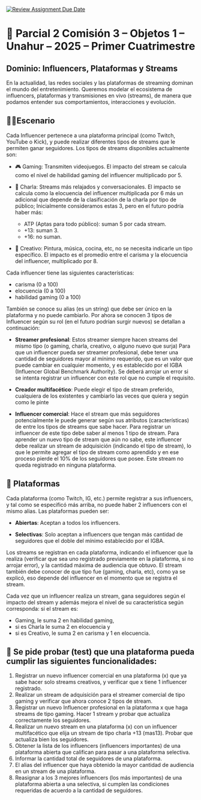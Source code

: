 [![Review Assignment Due Date](https://classroom.github.com/assets/deadline-readme-button-22041afd0340ce965d47ae6ef1cefeee28c7c493a6346c4f15d667ab976d596c.svg)](https://classroom.github.com/a/kvKIMoRM)
# 🧠 Parcial 2 Comisión 3 – Objetos 1 – Unahur – 2025 – Primer Cuatrimestre

## Dominio: Influencers, Plataformas y Streams
En la actualidad, las redes sociales y las plataformas de streaming dominan el mundo del entretenimiento. Queremos modelar el ecosistema de influencers, plataformas y transmisiones en vivo (streams), de manera que podamos entender sus comportamientos, interacciones y evolución.

## 🧑‍💻Escenario
Cada Influencer pertenece a una plataforma principal (como Twitch, YouTube o Kick), y puede realizar diferentes tipos de streams que le permiten ganar seguidores.
Los tipos de streams disponibles actualmente son:

- 🎮 Gaming: Transmiten videojuegos. El impacto del stream se calcula como el nivel de habilidad gaming del influencer multiplicado por 5.


- 💬 Charla: Streams más relajados y conversacionales. El impacto se calcula como la elocuencia del influencer multiplicada por 6 más un adicional que depende de la clasificación de la charla por tipo de público; Inicialmente consideramos estas 3, pero en el futuro podría haber más: 
    - ATP (Aptas para todo público): suman 5 por cada stream.
    - +13: suman 3.
    - +16: no suman.


-  🎨 Creativo: Pintura, música, cocina, etc, no se necesita indicarle un tipo específico. El impacto es el promedio entre el carisma y la elocuencia del influencer, multiplicado por 8.


Cada influencer tiene las siguientes características:
- carisma (0 a 100)
- elocuencia (0 a 100)
- habilidad gaming (0 a 100)


También se conoce su alias (es un string) que debe ser único en la plataforma y no puede cambiarlo. 
Por ahora se conocen 3 tipos de Influencer según su rol (en el futuro podrían surgir nuevos) se detallan a continuación:

- **Streamer profesional**: Estos streamer siempre hacen streams del mismo tipo (o gaming, charla, creativo, o alguno nuevo que surja) Para que un influencer pueda ser streamer profesional, debe tener una cantidad de seguidores mayor al mínimo requerido, que es un valor que puede cambiar en cualquier momento, y es establecido por el IGBA (Influencer Global Benchmark Authority). Se deberá arrojar un error si se intenta registrar un influencer con este rol que no cumple el requisito. 

- **Creador multifacético**: Puede elegir el tipo de stream preferido, cualquiera de los existentes y cambiarlo las veces que quiera y según como le pinte

- **Influencer comercial**: Hace el stream que más seguidores potencialmente le puede generar según sus atributos (características) de entre los tipos de streams que sabe hacer. Para registrar un influencer de este tipo debe saber al menos 1 tipo de stream. Para aprender un nuevo tipo de stream que aún no sabe, este influencer debe realizar un stream de adquisición (indicando el tipo de stream), lo que le permite agregar el tipo de stream como aprendido y en ese proceso pierde el 10% de los seguidores que posee. Este stream no queda registrado en ninguna plataforma.



## 🧩 Plataformas
Cada plataforma (como Twitch, IG, etc.) permite registrar a sus influencers, y tal como se especificó más arriba, no puede haber 2 influencers con el mismo alias. Las plataformas pueden ser:
- **Abiertas**: Aceptan a todos los influencers.

- **Selectivas**: Solo aceptan a influencers que tengan más cantidad de seguidores que el doble del mínimo establecido por el IGBA.


Los streams se registran en cada plataforma, indicando el influencer que la realiza (verificar que sea uno registrado previamente en la plataforma, si no arrojar error), y la cantidad máxima de audiencia que obtuvo. El stream también debe conocer de que tipo fue (gaming, charla, etc), como ya se explicó, eso depende del influencer en el momento que se registra el stream.

Cada vez que un influencer realiza un stream, gana seguidores según el impacto del stream y además mejora el nivel de su característica según corresponda: si el stream es:
- Gaming, le suma 2 en habilidad gaming, 
- si es Charla le suma 2 en elocuencia y 
- si es Creativo, le suma 2 en carisma y 1 en elocuencia. 

## 🧪 Se pide probar (test) que una plataforma pueda cumplir las siguientes funcionalidades:
1. Registrar un nuevo influencer comercial en una plataforma (x) que ya sabe hacer solo streams creativos, y verificar que x tiene 1 influencer registrado.
2. Realizar un stream de adquisición para el streamer comercial de tipo gaming y verificar que ahora conoce 2 tipos de stream. 
3. Registrar un nuevo Influencer profesional en la plataforma x que haga streams de tipo gaming. Hacer 1 stream y probar que actualiza correctamente los seguidores.
4. Realizar un nuevo stream en una plataforma (x) con un influencer multifacético que elija un stream de tipo charla +13 (mas13). Probar que actualiza bien los seguidores.
5. Obtener la lista de los influencers (influencers importantes) de una plataforma abierta que califican para pasar a una plataforma selectiva.
6. Informar la cantidad total de seguidores de una plataforma.
7. El alias del influencer que haya obtenido la mayor cantidad de audiencia en un stream de una plataforma.
8. Reasignar a los 3 mejores influencers (los más importantes) de una plataforma abierta a una selectiva, si cumplen las condiciones requeridas de acuerdo a la cantidad de seguidores.
